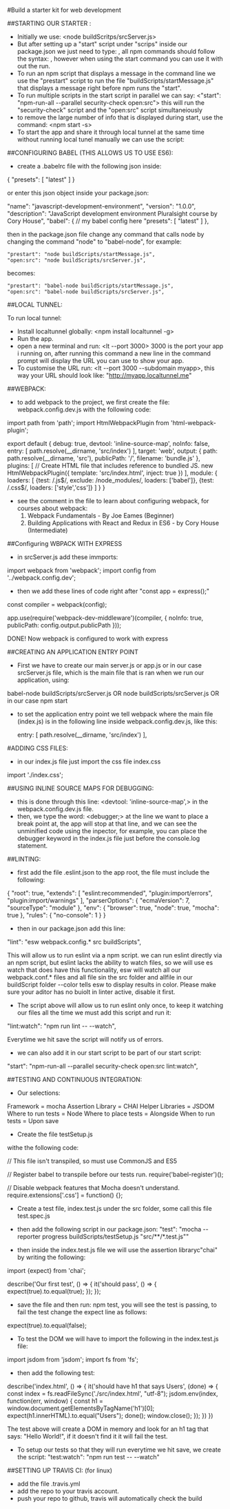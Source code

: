 #Build a starter kit for web development

##STARTING OUR STARTER :

* Initially we use: <node buildScritps/srcServer.js>
* But after setting up a "start" script under "scrips" inside our package.json we just need to type: <npm start>, all npm commands should follow the  syntax: <npm run mycommand>, however
when using the start command you can use it with out the run.
* To run an npm script that displays a message in the command line we use the "prestart" script to run the file "buildScripts/startMessage.js" that displays a message right 
before npm runs the "start".
* To run multiple scripts in the start script in parallel we can say: <"start": "npm-run-all --parallel security-check open:src"> this will run the "security-check" script
and the "open:src" script simultaneiously
* to remove the large number of info that is displayed during start, use the command: <npm start -s>
* To start the app and share it through local tunnel at the same time without running local tunel manually we can use the script:


##CONFIGURING BABEL (THIS ALLOWS US TO USE ES6):

* create a .babelrc file with the following json inside:

{
  "presets": [
    "latest"
  ]
}

or enter this json object inside your package.json:

 "name": "javascript-development-environment",
  "version": "1.0.0",
  "description": "JavaScript development environment Pluralsight course by Cory House",
  "babel": {
    // my babel config here
      "presets": [
    "latest"
  ]
  },

then in the package.json file change any command that calls node by changing the command "node" to "babel-node", for example:

    "prestart": "node buildScripts/startMessage.js",
    "open:src": "node buildScripts/srcServer.js",

becomes:

    "prestart": "babel-node buildScripts/startMessage.js",
    "open:src": "babel-node buildScripts/srcServer.js",

##LOCAL TUNNEL:

To run local tunnel:
* Install localtunnel globally: <npm install localtunnel -g>
* Run the app.
* open a new terminal and run: <lt --port 3000> 3000 is the port your app i running on, after running this command a new line in the command prompt will display the URL you can 
use to show your app.
* To customise the URL run: <lt --port 3000 --subdomain myapp>, this way your URL should look like: "http://myapp.localtunnel.me"


##WEBPACK:


* to add webpack to the project, we first create the file: webpack.config.dev.js with the following code:

import path from 'path';
import HtmlWebpackPlugin from 'html-webpack-plugin';

export default {
  debug: true,
  devtool: 'inline-source-map',
  noInfo: false,
  entry: [
    path.resolve(__dirname, 'src/index')
  ],
  target: 'web',
  output: {
    path: path.resolve(__dirname, 'src'),
    publicPath: '/',
    filename: 'bundle.js'
  },
  plugins: [
    // Create HTML file that includes reference to bundled JS.
    new HtmlWebpackPlugin({
      template: 'src/index.html',
      inject: true
    })
  ],
  module: {
    loaders: [
      {test: /\.js$/, exclude: /node_modules/, loaders: ['babel']},
      {test: /\.css$/, loaders: ['style','css']}
    ]
  }
}

* see the comment in the file to learn about configuring webpack, for courses about webpack:
    1) Webpack Fundamentals - By Joe Eames (Beginner)
    2) Building Applications with React and Redux in ES6 - by Cory House (Intermediate)


##Configuring WBPACK WITH EXPRESS

* in srcServer.js add these immports:

import webpack from 'webpack';
import config from '../webpack.config.dev';

* then we add these lines of code right after "const app = express();"

const compiler = webpack(config);

app.use(require('webpack-dev-middleware')(compiler, {
  noInfo: true,
  publicPath: config.output.publicPath
}));

DONE! Now webpack is configured to work with express

##CREATING AN APPLICATION ENTRY POINT

* First we have to create our main server.js or app.js or in our case srcServer.js file, which is the main file that is ran when we run our application, using:

babel-node buildScripts/srcServer.js
OR
node buildScripts/srcServer.js
OR in our case
npm start

* to set the application entry point we tell webpack where the main file (index.js) is in the following line inside webpack.config.dev.js, like this:

  entry: [
    path.resolve(__dirname, 'src/index')
  ],

#ADDING CSS FILES:

* in our index.js file just import the css file index.css

import './index.css';

##USING INLINE SOURCE MAPS FOR DEBUGGING:

* this is done through this line: <devtool: 'inline-source-map',> in the webpack.config.dev.js file.
* then, we type the word: <debugger;> at the line we want to place a break point at, the app will stop at that line, and we can
see the unminified code using the inpector, for example, you can place the debugger keyword in the index.js file
just before the console.log statement.

##LINTING:

* first add the file .eslint.json  to the app root, the file must include the following:

{
  "root": true,
  "extends": [
    "eslint:recommended",
    "plugin:import/errors",
    "plugin:import/warnings"
  ],
  "parserOptions": {
    "ecmaVersion": 7,
    "sourceType": "module"
  },
  "env": {
    "browser": true,
    "node": true,
    "mocha": true
  },
  "rules": {
    "no-console": 1
  }
} 

* then in our package.json add this line:

"lint": "esw webpack.config.* src buildScripts",

This will allow us to run eslint via a npm script. we can run eslint directly via an npm script, but eslint lacks the ability to watch
files, so we will use es watch that does have this functionality, esw will watch all our webpack.conf.* files and all file sin the src folder and allfile in our buildScript folder
--color tells esw to display results in color.
Please make sure your aditor has no buiolt in linter active, disable it first.

* The script above will allow us to run eslint only once, to keep it watching our files all the time we must add this script and run it:

"lint:watch": "npm run lint -- --watch",

Everytime we hit save the script will notify us of errors.

* we can also add it in our start script to be part of our start script:

"start": "npm-run-all --parallel security-check open:src lint:watch",


##TESTING AND CONTINUOUS INTEGRATION:

* Our selections:

Framework =             mocha
Assertion Library =     CHAI
Helper Libraries =      JSDOM
Where to run tests =    Node
Where to place tests =  Alongside
When to run tests =     Upon save

* Create the file testSetup.js

withe the following code:

// This file isn't transpiled, so must use CommonJS and ES5

// Register babel to transpile before our tests run.
require('babel-register')();

// Disable webpack features that Mocha doesn't understand.
require.extensions['.css'] = function() {};

* Create a test file, index.test.js under the src folder, some call this file test.spec.js

* then add the following script in our package.json: "test": "mocha --reporter progress buildScripts/testSetup.js \"src/**/*.test.js\""

* then inside the index.test.js file we will use the assertion libraryc"chai" by writing the following:

import {expect} from 'chai';

describe('Our first test', () => {
  it('should pass', () => {
    expect(true).to.equal(true);
  });
});

* save the file and then run: npm test, you will see the test is passing, to fail the test change the expect line as follows:

expect(true).to.equal(false);

* To test the DOM we will have to import the following in the index.test.js file:

import jsdom from 'jsdom';
import fs from 'fs';

* then add the following test:

describe('index.html', () => {
  it('should have h1 that says Users', (done) => {
    const index = fs.readFileSync('./src/index.html', "utf-8");
    jsdom.env(index, function(err, window) {
      const h1 = window.document.getElementsByTagName('h1')[0];
      expect(h1.innerHTML).to.equal("Users");
      done();
      window.close();
    });
  })
})

The test above will create a DOM in memory and look for an h1 tag that says: "Hello World!", if it doesn't find it it will fail the test.

* To setup our tests so that they will run everytime we hit save, we create the script: "test:watch": "npm run test -- --watch"


##SETTING UP TRAVIS CI: (for linux)

* add the file .travis.yml
* add the repo to your travis account.
* push your repo to github, travis will automatically check the build
